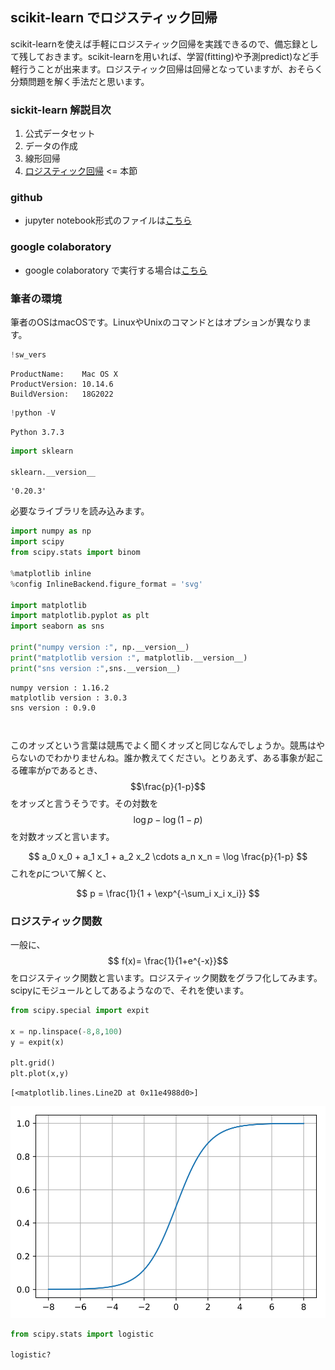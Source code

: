 
## scikit-learn でロジスティック回帰

scikit-learnを使えば手軽にロジスティック回帰を実践できるので、備忘録として残しておきます。scikit-learnを用いれば、学習(fitting)や予測predict)など手軽行うことが出来ます。ロジスティック回帰は回帰となっていますが、おそらく分類問題を解く手法だと思います。

### sickit-learn 解説目次

1. 公式データセット
2. データの作成
3. 線形回帰
4. [ロジスティック回帰](/article/library/sklearn/logistic_regression/) <= 本節

### github
- jupyter notebook形式のファイルは[こちら](https://github.com/hiroshi0530/wa-src/blob/master/article/library/sklearn/logistic_regression/lr_nb.ipynb)

### google colaboratory
- google colaboratory で実行する場合は[こちら](https://colab.research.google.com/github/hiroshi0530/wa-src/blob/master/article/library/sklearn/logistic_regression/lr_nb.ipynb)

### 筆者の環境
筆者のOSはmacOSです。LinuxやUnixのコマンドとはオプションが異なります。


```python
!sw_vers
```

    ProductName:	Mac OS X
    ProductVersion:	10.14.6
    BuildVersion:	18G2022



```python
!python -V
```

    Python 3.7.3



```python
import sklearn

sklearn.__version__
```




    '0.20.3'



必要なライブラリを読み込みます。


```python
import numpy as np
import scipy
from scipy.stats import binom

%matplotlib inline
%config InlineBackend.figure_format = 'svg'

import matplotlib
import matplotlib.pyplot as plt
import seaborn as sns

print("numpy version :", np.__version__)
print("matplotlib version :", matplotlib.__version__)
print("sns version :",sns.__version__)
```

    numpy version : 1.16.2
    matplotlib version : 3.0.3
    sns version : 0.9.0



```python

```


```python

```

このオッズという言葉は競馬でよく聞くオッズと同じなんでしょうか。競馬はやらないのでわかりませんね。誰か教えてください。とりあえず、ある事象が起こる確率が$p$であるとき、$$\frac{p}{1-p}$$をオッズと言うそうです。その対数を$$\log p - \log(1-p)$$を対数オッズと言います。

$$
a_0 x_0 + a_1 x_1 + a_2 x_2 \cdots a_n x_n = \log \frac{p}{1-p}
$$
これを$p$について解くと、

$$
p = \frac{1}{1 + \exp^{-\sum_i x_i x_i}}
$$

### ロジスティック関数

一般に、$$ f(x)= \frac{1}{1+e^{-x}}$$をロジスティック関数と言います。ロジスティック関数をグラフ化してみます。scipyにモジュールとしてあるようなので、それを使います。


```python
from scipy.special import expit

x = np.linspace(-8,8,100)
y = expit(x)

plt.grid()
plt.plot(x,y)
```




    [<matplotlib.lines.Line2D at 0x11e4988d0>]




![svg](lr_nb_files/lr_nb_10_1.svg)



```python
from scipy.stats import logistic

logistic?
```
